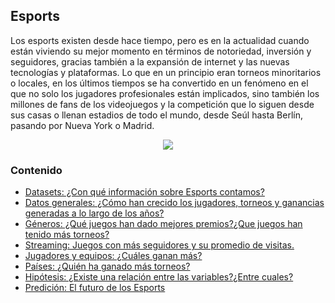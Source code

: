 ## Esports

Los esports existen desde hace tiempo, pero es en la actualidad cuando están viviendo su mejor momento en términos de notoriedad, inversión y seguidores, gracias también a la expansión de internet y las nuevas tecnologías y plataformas. Lo que en un principio eran torneos minoritarios o locales, en los últimos tiempos se ha convertido en un fenómeno en el que no solo los jugadores profesionales están implicados, sino también los millones de fans de los videojuegos y la competición que lo siguen desde sus casas o llenan estadios de todo el mundo, desde Seúl hasta Berlín, pasando por Nueva York o Madrid.

<p align="center">
<img src="../Imágenes/portada_definitiva.jpg">
</p>

### Contenido
 - [Datasets: ¿Con qué información sobre Esports contamos?](Proyecto1/) 
 - [Datos generales: ¿Cómo han crecido los jugadores, torneos y ganancias generadas a lo largo de los años?](Proyecto2/) 
 - [Géneros: ¿Qué juegos han dado mejores premios?¿Que juegos han tenido más torneos?](Proyecto3/) 
 - [Streaming: Juegos con más seguidores y su promedio de visitas.](Proyecto4/)
 - [Jugadores y equipos: ¿Cuáles ganan más?](Proyecto5/) 
 - [Países: ¿Quién ha ganado más torneos?](Proyecto6/) 
 - [Hipótesis: ¿Existe una relación entre las variables?¿Entre cuales?](Proyecto7/)
 - [Predición: El futuro de los Esports](Proyecto8/) 

